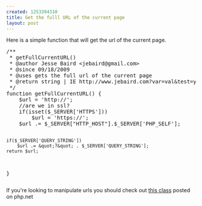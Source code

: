 ```yaml
--- 
created: 1253394310
title: Get the fulll URL of the current page
layout: post
---
```

<p>Here is a simple function that will get the url of the current page.</p>
<pre class="brush: php">
/**
 * getFullCurrentURL()
 * @author Jesse Baird &lt;jebaird@gmail.com&gt;
 * @since 09/18/2009
 * @uses gets the full url of the current page
 * @return string | IE http://www.jebaird.com?var=val&amp;test=yes
 */
function getFullCurrentURL() {
    $url = 'http://';
    //are we in ssl?
    if(isset($_SERVER['HTTPS']))
        $url = 'https://';
    $url .= $_SERVER[&quot;HTTP_HOST&quot;].$_SERVER['PHP_SELF'];
    
    if($_SERVER['QUERY_STRING'])
        $url .= &quot;?&quot; . $_SERVER['QUERY_STRING'];
    return $url;
}
</pre>
<p>If you're looking to manipulate urls you should check out <a href="http://us2.php.net/manual/en/function.parse-url.php#92230" target="_blank">this class</a> posted on php.net</p>
